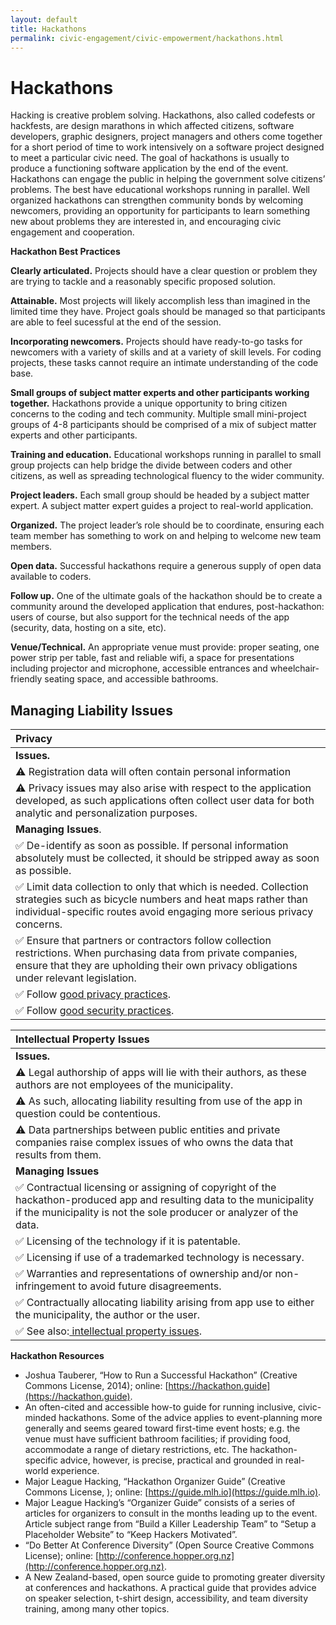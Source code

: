 ```yaml
---
layout: default
title: Hackathons
permalink: civic-engagement/civic-empowerment/hackathons.html
---
```


# Hackathons

Hacking is creative problem solving. Hackathons, also called codefests or hackfests, are design marathons in which affected citizens, software developers, graphic designers, project managers and others come together for a short period of time to work intensively on a software project designed to meet a particular civic need. The goal of hackathons is usually to produce a functioning software application by the end of the event. Hackathons can engage the public in helping the government solve citizens’ problems. The best have educational workshops running in parallel. Well organized hackathons can strengthen community bonds by welcoming newcomers, providing an opportunity for participants to learn something new about problems they are interested in, and encouraging civic engagement and cooperation.

**Hackathon Best Practices**

**Clearly articulated.** Projects should have a clear question or problem they are trying to tackle and a reasonably specific proposed solution.

**Attainable.** Most projects will likely accomplish less than imagined in the limited time they have. Project goals should be managed so that participants are able to feel sucessful at the end of the session.

**Incorporating newcomers.** Projects should have ready-to-go tasks for newcomers with a variety of skills and at a variety of skill levels. For coding projects, these tasks cannot require an intimate understanding of the code base.

**Small groups of subject matter experts and other participants working together.** Hackathons provide a unique opportunity to bring citizen concerns to the coding and tech community. Multiple small mini-project groups of 4-8 participants should be comprised of a mix of subject matter experts and other participants.

**Training and education.** Educational workshops running in parallel to small group projects can help bridge the divide between coders and other citizens, as well as spreading technological fluency to the wider community.

**Project leaders.** Each small group should be headed by a subject matter expert. A subject matter expert guides a project to real-world application.

**Organized.** The project leader’s role should be to coordinate, ensuring each team member has something to work on and helping to welcome new team members.

**Open data.** Successful hackathons require a generous supply of open data available to coders.

**Follow up.** One of the ultimate goals of the hackathon should be to create a community around the developed application that endures, post-hackathon: users of course, but also support for the technical needs of the app \(security, data, hosting on a site, etc\).

**Venue/Technical.** An appropriate venue must provide: proper seating, one power strip per table, fast and reliable wifi, a space for presentations including projector and microphone, accessible entrances and wheelchair-friendly seating space, and accessible bathrooms.

## Managing Liability Issues

| Privacy |
| :--- |
| **Issues.** |
| ⚠ Registration data will often contain personal information |
| ⚠ Privacy issues may also arise with respect to the application developed, as such applications often collect user data for both analytic and personalization purposes. |
| **Managing Issues**. |
| ✅ De-identify as soon as possible.  If personal information absolutely must be collected, it should be stripped away as soon as possible. |
| ✅ Limit data collection to only that which is needed. Collection strategies such as bicycle numbers and heat maps rather than individual-specific routes avoid engaging more serious privacy concerns. |
| ✅ Ensure that partners or contractors follow collection restrictions. When purchasing data from private companies, ensure that they are upholding their own privacy obligations under relevant legislation. |
| ✅ Follow [good privacy practices](../../meta-issues/privacy.md). |
| ✅ Follow [good security practices](../../meta-issues/security.md). |

| Intellectual Property Issues |
| :--- |
| **Issues.** |
| ⚠ Legal authorship of apps will lie with their authors, as these authors are not employees of the municipality. |
| ⚠ As such, allocating liability resulting from use of the app in question could be contentious. |
| ⚠ Data partnerships between public entities and private companies raise complex issues of who owns the data that results from them. |
| **Managing Issues** |
| ✅ Contractual licensing or assigning of copyright of the hackathon-produced app and resulting data to the municipality if the municipality is not the sole producer or analyzer of the data. |
| ✅ Licensing of the technology if it is patentable. |
| ✅ Licensing if use of a trademarked technology is necessary. |
| ✅ Warranties and representations of ownership and/or non-infringement to avoid future disagreements. |
| ✅ Contractually allocating liability arising from app use to either the municipality, the author or the user. |
| ✅ See also:[ intellectual property issues](../../meta-issues/intellectual-property.md). |

**Hackathon Resources**

* Joshua Tauberer, “How to Run a Successful Hackathon” \(Creative Commons License, 2014\); online: [https://hackathon.guide](https://hackathon.guide).
* An often-cited and accessible how-to guide for running inclusive, civic-minded hackathons. Some of the advice applies to event-planning more generally and seems geared toward first-time event hosts; e.g. the venue must have sufficient bathroom facilities; if providing food, accommodate a range of dietary restrictions, etc. The hackathon-specific advice, however, is precise, practical and grounded in real-world experience.
* Major League Hacking, “Hackathon Organizer Guide” \(Creative Commons License, \); online: [https://guide.mlh.io](https://guide.mlh.io).
* Major League Hacking’s “Organizer Guide” consists of a series of articles for organizers to consult in the months leading up to the event. Article subject range from “Build a Killer Leadership Team” to “Setup a Placeholder Website” to “Keep Hackers Motivated”.
* “Do Better At Conference Diversity” \(Open Source Creative Commons License\); online: [http://conference.hopper.org.nz](http://conference.hopper.org.nz).
* A New Zealand-based, open source guide to promoting greater diversity at conferences and hackathons. A practical guide that provides advice on speaker selection, t-shirt design, accessibility, and team diversity training, among many other topics.

